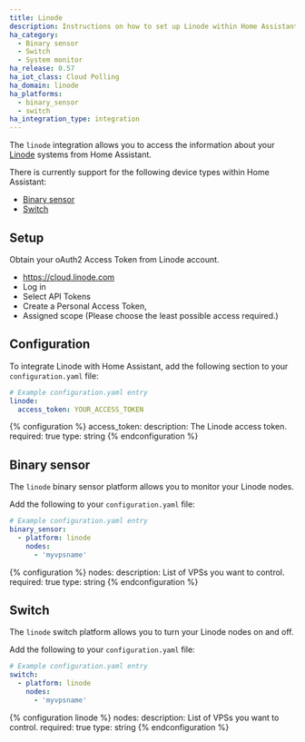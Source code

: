 ```yaml
---
title: Linode
description: Instructions on how to set up Linode within Home Assistant.
ha_category:
  - Binary sensor
  - Switch
  - System monitor
ha_release: 0.57
ha_iot_class: Cloud Polling
ha_domain: linode
ha_platforms:
  - binary_sensor
  - switch
ha_integration_type: integration
---
```


The `linode` integration allows you to access the information about your [Linode](https://linode.com) systems from Home Assistant.

There is currently support for the following device types within Home Assistant:

- [Binary sensor](#binary-sensor)
- [Switch](#switch)

## Setup

Obtain your oAuth2 Access Token from Linode account.

- <https://cloud.linode.com>
- Log in
- Select API Tokens
- Create a Personal Access Token,
- Assigned scope (Please choose the least possible access required.)

## Configuration

To integrate Linode with Home Assistant, add the following section to your `configuration.yaml` file:

```yaml
# Example configuration.yaml entry
linode:
  access_token: YOUR_ACCESS_TOKEN
```

{% configuration %}
  access_token:
    description: The Linode access token.
    required: true
    type: string
{% endconfiguration %}

## Binary sensor

The `linode` binary sensor platform allows you to monitor your Linode nodes.

Add the following to your `configuration.yaml` file:

```yaml
# Example configuration.yaml entry
binary_sensor:
  - platform: linode
    nodes:
      - 'myvpsname'
```

{% configuration %}
nodes:
  description:  List of VPSs you want to control.
  required: true
  type: string
{% endconfiguration %}

## Switch

The `linode` switch platform allows you to turn your Linode nodes on and off.

Add the following to your `configuration.yaml` file:

```yaml
# Example configuration.yaml entry
switch:
  - platform: linode
    nodes:
      - 'myvpsname'
```

{% configuration linode %}
  nodes:
    description:  List of VPSs you want to control.
    required: true
    type: string
{% endconfiguration %}
